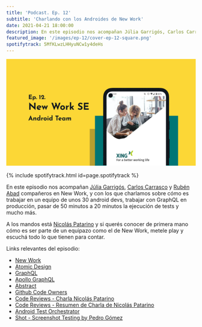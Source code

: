```yaml
---
title: 'Podcast. Ep. 12'
subtitle: 'Charlando con los Androides de New Work'
date: 2021-04-21 18:00:00
description: En este episodio nos acompañan Júlia Garrigós, Carlos Carrasco y Rubén Abad.
featured_image: '/images/ep-12/cover-ep-12-square.png'
spotifytrack: 5MfKLwzLHHyuNCw1y4deHs
---
```


![](/images/ep-12/cover-ep-12.png)

{% include spotifytrack.html id=page.spotifytrack %}

En este episodio nos acompañan [Júlia Garrigós](https://twitter.com/JuliaGarrigos), [Carlos Carrasco](https://twitter.com/cacato86) y [Rubén Abad](https://twitter.com/RubenAbadDev) 
 compañeros en New Work, y con los que charlamos sobre cómo es trabajar en un equipo de unos 30 android devs, 
 trabajar con GraphQL en producción, pasar de 50 minutos a 20 minutos la ejecución de tests y mucho más.


A los mandos está [Nicolás Patarino](https://twitter.com/npatarino) y si querés conocer de primera mano cómo es ser 
parte de un equipazo como el de New Work, metele play y escuchá todo lo que tienen para contar.

Links relevantes del episodio:

* [New Work](https://www.new-work.se/)
* [Atomic Design](http://atomicdesign.bradfrost.com/table-of-contents/)
* [GraphQL](https://graphql.org/)
* [Apollo GraphQL](https://www.apollographql.com/)
* [Abstract](https://www.abstract.com/)
* [Github Code Owners](https://docs.github.com/es/github/creating-cloning-and-archiving-repositories/about-code-owners)
* [Code Reviews - Charla Nicolás Patarino](https://www.youtube.com/watch?v=8GfmPnROGJE)
* [Code Reviews - Resumen de Charla de Nicolás Patarino](https://www.youtube.com/watch?v=TT_3QMjFKC8)
* [Android Test Orchestrator](https://andresand.medium.com/android-test-orchestrator-8805ebc59946)
* [Shot - Screenshot Testing by Pedro Gómez](https://github.com/Karumi/Shot)
